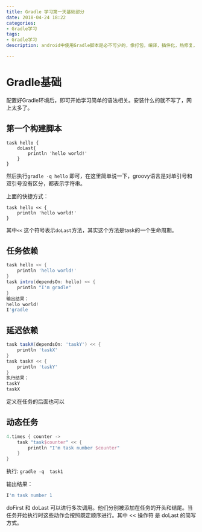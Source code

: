 ```yaml
---
title: Gradle 学习第一天基础部分
date: 2018-04-24 18:22
categories: 
- Gradle学习
tags:
- Gradle学习
description: android中使用Gradle脚本是必不可少的，像打包，编译，插件化，热修复，构建等都对Gradle有比较急切的需求，所以来说学习它是前进道路上的一环。

---
```


#  Gradle基础

配置好Gradle环境后，即可开始学习简单的语法相关。安装什么的就不写了，网上太多了。

## 第一个构建脚本

```gro
task hello {
    doLast{
        println 'hello world!'
    }
}
```

然后执行`gradle -q hello` 即可，在这里简单说一下，groovy语言是对单引号和双引号没有区分，都表示字符串。

上面的快捷方式：

```gr
task hello << {
    println 'hello world!'
}
```

其中`<<` 这个符号表示`doLast`方法，其实这个方法是task的一个生命周期。

## 任务依赖

```groovy
task hello << {
    println 'hello world!'
}
task intro(dependsOn: hello) << {
    println "I'm gradle"
}
输出结果：
hello world!
I'gradle
```

## 延迟依赖

```groovy
task taskX(dependsOn: 'taskY') << {
    println 'taskX'
}
task taskY << {
    println 'taskY'
}
执行结果：
taskY
taskX
```

定义在任务的后面也可以

## 动态任务

```groovy
4.times { counter ->
    task "task$counter" << {
        println "I'm task number $counter"
    }
}
```

执行: `gradle -q  task1`

输出结果：

```groovy
I'm task number 1
```

doFirst 和 doLast 可以进行多次调用。他们分别被添加在任务的开头和结尾。当任务开始执行时这些动作会按照既定顺序进行。其中 << 操作符 是 doLast 的简写方式。



